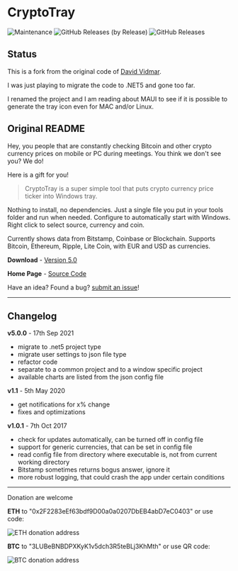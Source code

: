 # CryptoTray

![Maintenance](https://img.shields.io/maintenance/no/2021)
![GitHub Releases (by Release)](https://img.shields.io/github/downloads/xas/CryptoTray/total?logo=github)
![GitHub Releases](https://img.shields.io/github/downloads/xas/CryptoTray/latest/total?logo=github)

## Status

This is a fork from the original code of [David Vidmar](https://github.com/davidvidmar/Crycker).

I was just playing to migrate the code to .NET5 and gone too far.

I renamed the project and I am reading about MAUI to see if it is possible to generate the tray icon even for MAC and/or Linux.

## Original README

Hey, you people that are constantly checking Bitcoin and other crypto currency prices on mobile or PC during meetings. You think we don't see you? We do!

Here is a gift for you!

> CryptoTray is a super simple tool that puts crypto currency price ticker into Windows tray.

Nothing to install, no dependencies. Just a single file you put in your tools folder and run when needed. Configure to automatically start with Windows. Right click to select source, currency and coin.

Currently shows data from Bitstamp, Coinbase or Blockchain. Supports Bitcoin, Ethereum, Ripple, Lite Coin, with EUR and USD as currencies.

**Download**    - [Version 5.0](https://github.com/xas/CryptoTray/releases/latest)

**Home Page** - [Source Code](https://github.com/xas/CryptoTray/)

Have an idea? Found a bug? [submit an issue](https://github.com/xas/CryptoTray/issues)!

---

## Changelog

**v5.0.0** - 17th Sep 2021

* migrate to .net5 project type
* migrate user settings to json file type
* refactor code
* separate to a common project and to a window specific project
* available charts are listed from the json config file

**v1.1** - 5th May 2020

* get notifications for x% change
* fixes and optimizations

**v1.0.1** - 7th Oct 2017

* check for updates automatically, can be turned off in config file
* support for generic currencies, that can be set in config file
* read config file from directory where executable is, not from current working directory
* Bitstamp sometimes returns bogus answer, ignore it
* more robust logging, that could crash the app under certain conditions

---

Donation are welcome

**ETH** to "0x2F2283eEf63bdf9D00a0a0207DbEB4abD7eC0403" or use code:

![ETH donation address](https://raw.githubusercontent.com/xas/CryptoTray/master/misc/eth.png)

**BTC** to "3LUBeBNBDPXKyK1v5dch3R5teBLj3KhMth" or use QR code:

![BTC donation address](https://raw.githubusercontent.com/xas/CryptoTray/master/misc/btc.png)
